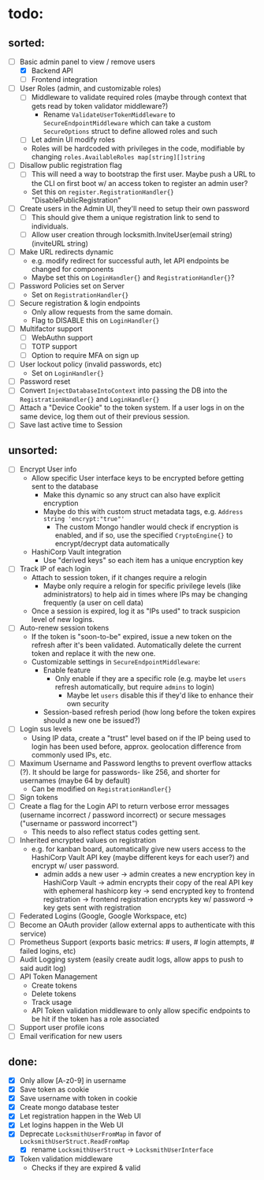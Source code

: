 # todo:
## sorted:
- [ ] Basic admin panel to view / remove users
    - [x] Backend API
    - [ ] Frontend integration
- [ ] User Roles (admin, and customizable roles)
    - [ ] Middleware to validate required roles (maybe through context that gets read by token validator middleware?)
        - Rename `ValidateUserTokenMiddleware` to `SecureEndpointMiddleware` which can take a custom `SecureOptions` struct to define allowed roles and such
    - [ ] Let admin UI modify roles
    - Roles will be hardcoded with privileges in the code, modifiable by changing `roles.AvailableRoles map[string][]string`
- [ ] Disallow public registration flag
    - [ ] This will need a way to bootstrap the first user. Maybe push a URL to the CLI on first boot w/ an access token to register an admin user?
    - Set this on `register.RegistrationHandler{}` "DisablePublicRegistration"
- [ ] Create users in the Admin UI, they'll need to setup their own password
    - [ ] This should give them a unique registration link to send to individuals.
    - [ ] Allow user creation through locksmith.InviteUser(email string) (inviteURL string)
- [ ] Make URL redirects dynamic
    - e.g. modify redirect for successful auth, let API endpoints be changed for components
    - Maybe set this on `LoginHandler{}` and `RegistrationHandler{}`?
- [ ] Password Policies set on Server
    - Set on `RegistrationHandler{}`
- [ ] Secure registration & login endpoints
    - Only allow requests from the same domain.
    - Flag to DISABLE this on `LoginHandler{}`
- [ ] Multifactor support
    - [ ] WebAuthn support
    - [ ] TOTP support
    - [ ] Option to require MFA on sign up
- [ ] User lockout policy (invalid passwords, etc)
    - Set on `LoginHandler{}`
- [ ] Password reset
- [ ] Convert `InjectDatabaseIntoContext` into passing the DB into the `RegistrationHandler{}` and `LoginHandler{}`
- [ ] Attach a "Device Cookie" to the token system. If a user logs in on the same device, log them out of their previous session.
- [ ] Save last active time to Session
## unsorted:
- [ ] Encrypt User info
    - Allow specific User interface keys to be encrypted before getting sent to the database
        - Make this dynamic so any struct can also have explicit encryption
        - Maybe do this with custom struct metadata tags, e.g. `Address string 'encrypt:"true"'`
            - The custom Mongo handler would check if encryption is enabled, and if so, use the specified `CryptoEngine{}` to encrypt/decrypt data automatically
    - HashiCorp Vault integration
        - Use "derived keys" so each item has a unique encryption key
- [ ] Track IP of each login
    - Attach to session token, if it changes require a relogin
        - Maybe only require a relogin for specific privilege levels (like administrators) to help aid in times where IPs may be changing frequently (a user on cell data)
    - Once a session is expired, log it as "IPs used" to track suspicion level of new logins.
- [ ] Auto-renew session tokens
    - If the token is "soon-to-be" expired, issue a new token on the refresh after it's been validated. Automatically delete the current token and replace it with the new one.
    - Customizable settings in `SecureEndpointMiddleware`:
        - Enable feature
            - Only enable if they are a specific role (e.g. maybe let `users` refresh automatically, but require `admins` to login)
                - Maybe let `users` disable this if they'd like to enhance their own security
        - Session-based refresh period (how long before the token expires should a new one be issued?)
- [ ] Login sus levels
    - Using IP data, create a "trust" level based on if the IP being used to login has been used before, approx. geolocation difference from commonly used IPs, etc.
- [ ] Maximum Username and Password lengths to prevent overflow attacks (?). It should be large for passwords- like 256, and shorter for usernames (maybe 64 by default)
    - Can be modified on `RegistrationHandler{}`
- [ ] Sign tokens
- [ ] Create a flag for the Login API to return verbose error messages (username incorrect / password incorrect) or secure messages ("username or password incorrect")
    - This needs to also reflect status codes getting sent.
- [ ] Inherited encrypted values on registration
    - e.g. for kanban board, automatically give new users access to the HashiCorp Vault API key (maybe different keys for each user?) and encrypt w/ user password.
        - admin adds a new user -> admin creates a new encryption key in HashiCorp Vault -> admin encrypts their copy of the real API key with ephemeral hashicorp key -> send encrypted key to frontend registration -> frontend registration encrypts key w/ password -> key gets sent with registration
- [ ] Federated Logins (Google, Google Workspace, etc)
- [ ] Become an OAuth provider (allow external apps to authenticate with this service)
- [ ] Prometheus Support (exports basic metrics: # users, # login attempts, # failed logins, etc)
- [ ] Audit Logging system (easily create audit logs, allow apps to push to said audit log)
- [ ] API Token Management
    - Create tokens
    - Delete tokens
    - Track usage
    - API Token validation middleware to only allow specific endpoints to be hit if the token has a role associated
- [ ] Support user profile icons
- [ ] Email verification for new users

## done:
- [x] Only allow [A-z0-9] in username
- [x] Save token as cookie
- [x] Save username with token in cookie
- [x] Create mongo database tester
- [x] Let registration happen in the Web UI
- [x] Let logins happen in the Web UI
- [x] Deprecate `LocksmithUserFromMap` in favor of `LocksmithUserStruct.ReadFromMap`
    - [x] rename `LocksmithUserStruct` -> `LocksmithUserInterface`
- [x] Token validation middleware
    - Checks if they are expired & valid
